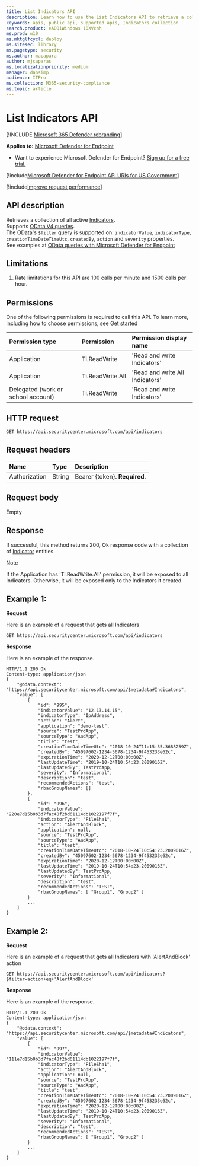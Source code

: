 ```yaml
---
title: List Indicators API
description: Learn how to use the List Indicators API to retrieve a collection of all active Indicators in Microsoft Defender for Endpoint.
keywords: apis, public api, supported apis, Indicators collection
search.product: eADQiWindows 10XVcnh
ms.prod: w10
ms.mktglfcycl: deploy
ms.sitesec: library
ms.pagetype: security
ms.author: macapara
author: mjcaparas
ms.localizationpriority: medium
manager: dansimp
audience: ITPro
ms.collection: M365-security-compliance 
ms.topic: article
---
```


# List Indicators API

[!INCLUDE [Microsoft 365 Defender rebranding](../../includes/microsoft-defender.md)]

**Applies to:** [Microsoft Defender for Endpoint](https://go.microsoft.com/fwlink/p/?linkid=2154037)

- Want to experience Microsoft Defender for Endpoint? [Sign up for a free trial.](https://www.microsoft.com/microsoft-365/windows/microsoft-defender-atp?ocid=docs-wdatp-exposedapis-abovefoldlink) 

[!include[Microsoft Defender for Endpoint API URIs for US Government](../../includes/microsoft-defender-api-usgov.md)]

[!include[Improve request performance](../../includes/improve-request-performance.md)]


## API description
Retrieves a collection of all active [Indicators](ti-indicator.md).
<br>Supports [OData V4 queries](https://www.odata.org/documentation/).
<br>The OData's ```$filter``` query is supported on: ```indicatorValue```, ```indicatorType```, ```creationTimeDateTimeUtc```, ```createdBy```, ```action``` and ```severity``` properties.
<br>See examples at [OData queries with Microsoft Defender for Endpoint](exposed-apis-odata-samples.md)


## Limitations
1. Rate limitations for this API are 100 calls per minute and 1500 calls per hour. 


## Permissions
One of the following permissions is required to call this API. To learn more, including how to choose permissions, see [Get started](apis-intro.md)

Permission type |	Permission	|	Permission display name
:---|:---|:---
Application |	Ti.ReadWrite |	'Read and write Indicators'
Application |	Ti.ReadWrite.All |	'Read and write All Indicators'
Delegated (work or school account) |	Ti.ReadWrite |	'Read and write Indicators'

## HTTP request
```
GET https://api.securitycenter.microsoft.com/api/indicators
```

## Request headers

Name | Type | Description
:---|:---|:---
Authorization | String | Bearer {token}. **Required**.


## Request body
Empty

## Response
If successful, this method returns 200, Ok response code with a collection of [Indicator](ti-indicator.md) entities.

>[!Note]
> If the Application has 'Ti.ReadWrite.All' permission, it will be exposed to all Indicators. Otherwise, it will be exposed only to the Indicators it created.

## Example 1:

**Request**

Here is an example of a request that gets all Indicators

```
GET https://api.securitycenter.microsoft.com/api/indicators
```

**Response**

Here is an example of the response.

```
HTTP/1.1 200 Ok
Content-type: application/json
{
    "@odata.context": "https://api.securitycenter.microsoft.com/api/$metadata#Indicators",
    "value": [
        {
			"id": "995",
            "indicatorValue": "12.13.14.15",
            "indicatorType": "IpAddress",
			"action": "Alert",
			"application": "demo-test",
			"source": "TestPrdApp",
			"sourceType": "AadApp",
            "title": "test",
            "creationTimeDateTimeUtc": "2018-10-24T11:15:35.3688259Z",
            "createdBy": "45097602-1234-5678-1234-9f453233e62c",
            "expirationTime": "2020-12-12T00:00:00Z",
			"lastUpdateTime": "2019-10-24T10:54:23.2009016Z",
			"lastUpdatedBy": TestPrdApp,
            "severity": "Informational",
            "description": "test",
            "recommendedActions": "test",
			"rbacGroupNames": []
        },
        {
			"id": "996",
            "indicatorValue": "220e7d15b0b3d7fac48f2bd61114db1022197f7f",
            "indicatorType": "FileSha1",
			"action": "AlertAndBlock",
			"application": null,
			"source": "TestPrdApp",
			"sourceType": "AadApp",
            "title": "test",
            "creationTimeDateTimeUtc": "2018-10-24T10:54:23.2009016Z",
            "createdBy": "45097602-1234-5678-1234-9f453233e62c",
            "expirationTime": "2020-12-12T00:00:00Z",
			"lastUpdateTime": "2019-10-24T10:54:23.2009016Z",
			"lastUpdatedBy": TestPrdApp,
            "severity": "Informational",
            "description": "test",
            "recommendedActions": "TEST",
			"rbacGroupNames": [ "Group1", "Group2" ]
        }
		...
    ]
}
```

## Example 2:

**Request**

Here is an example of a request that gets all Indicators with 'AlertAndBlock' action 

```
GET https://api.securitycenter.microsoft.com/api/indicators?$filter=action+eq+'AlertAndBlock'
```

**Response**

Here is an example of the response.

```
HTTP/1.1 200 Ok
Content-type: application/json
{
    "@odata.context": "https://api.securitycenter.microsoft.com/api/$metadata#Indicators",
    "value": [
        {
			"id": "997",
            "indicatorValue": "111e7d15b0b3d7fac48f2bd61114db1022197f7f",
            "indicatorType": "FileSha1",
			"action": "AlertAndBlock",
			"application": null,
			"source": "TestPrdApp",
			"sourceType": "AadApp",
            "title": "test",
            "creationTimeDateTimeUtc": "2018-10-24T10:54:23.2009016Z",
            "createdBy": "45097602-1234-5678-1234-9f453233e62c",
            "expirationTime": "2020-12-12T00:00:00Z",
			"lastUpdateTime": "2019-10-24T10:54:23.2009016Z",
			"lastUpdatedBy": TestPrdApp,
            "severity": "Informational",
            "description": "test",
            "recommendedActions": "TEST",
			"rbacGroupNames": [ "Group1", "Group2" ]
        }
		...
    ]
}
```
